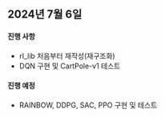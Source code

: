 ## 2024년 7월 6일

#### 진행 사항
- rl_lib 처음부터 재작성(재구조화)
- DQN 구현 및 CartPole-v1 테스트

#### 진행 예정
- RAINBOW, DDPG, SAC, PPO 구현 및 테스트